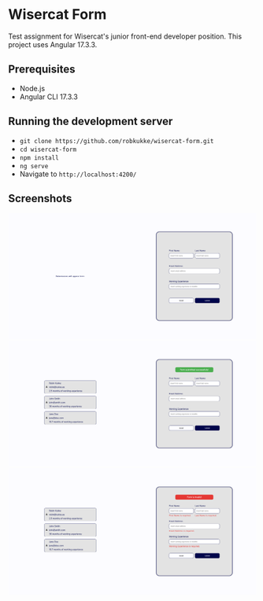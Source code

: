 # Wisercat Form

Test assignment for Wisercat's junior front-end developer position. This project uses Angular 17.3.3.

## Prerequisites

* Node.js
* Angular CLI 17.3.3

## Running the development server

* `git clone https://github.com/robkukke/wisercat-form.git`
* `cd wisercat-form`
* `npm install`
* `ng serve`
* Navigate to `http://localhost:4200/`

## Screenshots

![Landing page](screenshots/1.png)
![Displaying success message and submissions](screenshots/2.png)
![Displaying error message and submissions](screenshots/3.png)

